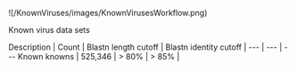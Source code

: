 
![/KnownViruses/images/KnownVirusesWorkflow.png)


Known virus data sets

Description | Count | Blastn length cutoff | Blastn identity cutoff | 
--- | --- | ---
Known knowns | 525,346 | > 80% | > 85% |


